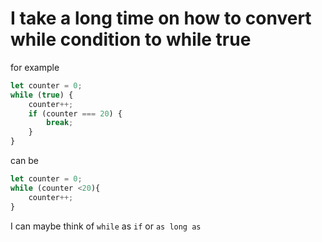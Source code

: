 # I take a long time on how to convert while condition to while true


for example

```js
let counter = 0;
while (true) {
    counter++;
    if (counter === 20) {
        break;
    }
}
```

can be 

```js
let counter = 0;
while (counter <20){
    counter++;
}
```

I can maybe think of `while` as `if` or `as long as`
